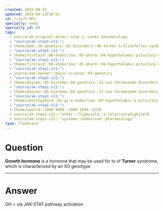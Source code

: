 ```yaml
---
created: 2025-04-13
updated: 2025-04-13T10:52
id: r=]pJ%-MFs
specialty: endo
specialty_id: 89
tags:
  - source/ak-original-decks::step-1::zanki-pharmacology
  - "source/ak-step1-v11:": 
  - theme/b&b::10-genetics::02-disorders::06-turner-&-klinefelter-syndromes
  - "source/ak-step1-v11:": 
  - theme/firstaid::08-endocrine::05-pharm::04-hypothalamic-pituitary-drugs
  - "source/ak-step1-v11:": 
  - theme/firstaid::08-endocrine::05-pharm::04-hypothalamic-pituitary-drugs::*growth-hormone-physiology
  - "source/ak-step1-v11:": 
  - source/ome-banner::basic-science::03-genetics
  - "source/ak-step1-v11:": 
  - theme/physeo::05-biochem::04-genetics::21-sex-chromosome-disorders
  - "source/ak-step1-v11:": 
  - theme/physeo::05-biochem::04-genetics::22-sex-chromosome-disorders---turner-syndrome
  - "source/ak-step1-v11:": 
  - theme/sketchypharm::05-gi-&-endocrine::04-hypothalamic-&-pituitary::01-growth-hormone,-mecasermin,-octreotide,-pegvisomant
  - "source/ak-step1-v11:": 
  - theme/uworld::1000-9999::1000-1999::1720
  - source/ak-step1-v11::^other::^highyield::2-relativelyhighyield
  - source/ak-step1-v11::^systems::endocrine::pharmacology"
type: flashcard
---
```


# Question
**Growth hormone** is a hormone that may be used for tx of **Turner** syndrome, which is characterized by an XO genotype

---

# Answer
GH = via JAK-STAT pathway activation